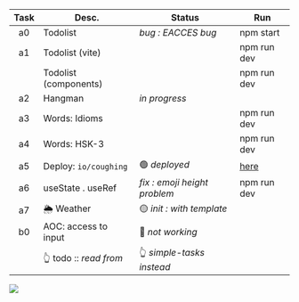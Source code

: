 | Task  | Desc.                 | Status                                 | Run            |
|:-----:|-----------------------|----------------------------------------|----------------|
| a0    | Todolist              | _bug : EACCES bug_                     | npm start
| a1    | Todolist (vite)       |                                        | npm run dev 
|&#8203;| Todolist (components) |                                        | npm run dev
| a2    | Hangman               | _in progress_                          |
| a3    | Words: Idioms         |                                        | npm run dev 
| a4    | Words: HSK-3          |                                        | npm run dev
| a5    | Deploy: `io/coughing` | :green_circle: _deployed_              | [here](https://nuoxoxo.github.io/coughing)
| a6    | useState . useRef     | _fix : emoji height problem_           | npm run dev
| a7    | 🌦️ Weather               | :yellow_circle: _init : with template_ | 
| b0    | AOC: access to input  | :red_circle: _not working_             | 
|&#8203;| 👆 todo :: _read from_| 👆 _simple-tasks instead_ 

![](https://i.imgur.com/Vi97P6T.jpg)
